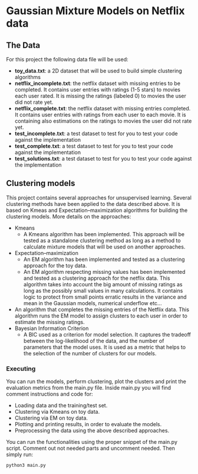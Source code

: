 # Gaussian Mixture Models on Netflix data 

## The Data

For this project the following data file will be used:

- **toy_data.txt**: a 2D dataset that will be used to build simple clustering algorithms
- **netflix_incomplete.txt**: the netflix dataset with missing entries to be completed. It contains user entries with ratings (1-5 stars) to movies each user rated. It is missing the ratings (labeled 0) to movies the user did not rate yet.
- **netflix_complete.txt**: the netflix dataset with missing entries completed. It contains user entries with ratings from each user to each movie. It is containing also estimations on the ratings to movies the user did not rate yet.
- **test_incomplete.txt**: a test dataset to test for you to test your code against the implementation
- **test_complete.txt**: a test dataset to test for you to test your code against the implementation
- **test_solutions.txt**: a test dataset to test for you to test your code against the implementation

## Clustering models

This project contains several approaches for unsupervised learning. Several clustering methods have been applied to the data described above. It is based on Kmeas and  Expectation–maximization algorithms for building the clustering models. More details on the approaches: 

- Kmeans
  - A Kmeans algorithm has been implemented. This approach will be tested as a standalone clustering method as long as a method to calculate mixture models that will be used on another approaches.
- Expectation–maximization 
  - An EM algorithm has been implemented and tested as a clustering approach for the toy data.
  - An EM algorithm respecting missing values has been implemented and tested as a clustering approach for the netflix data. This algorithm takes into account the big amount of missing ratings as long as the possibly small values in many calculations. It contains logic to protect from small points erratic results in the variance and mean in the Gaussian models, numerical underflow etc...
- An algorithm that completes the missing entries of the Netflix data. This algorithm runs the EM model to assign clusters to each user in order to estimate the missing ratings.  
- Bayesian Information Criterion
  - A BIC used as a criterion for model selection. It captures the tradeoff between the log-likelihood of the data, and the number of parameters that the model uses. It is used as a metric that helps to the selection of the number of clusters for our models.


### Executing
You can run the models, perform clustering, plot the clusters and print the evaluation metrics from the main.py file. Inside main.py you will find comment instructions and code for:
- Loading data and the training/test set.
- Clustering via Kmeans on toy data.
- Clustering via EM on toy data.
- Plotting and printing results, in order to evaluate the models.
- Preprocessing the data using the above described approaches.

You can run the functionalities using the proper snippet of the main.py script. Comment out not needed parts and uncomment needed. Then simply run:

```bash
python3 main.py
```


